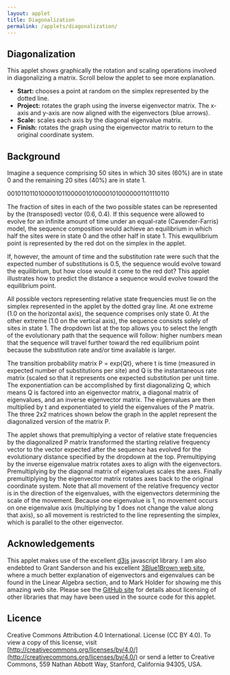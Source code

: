 ```yaml
---
layout: applet
title: Diagonalization
permalink: /applets/diagonalization/
---
```


## Diagonalization

This applet shows graphically the rotation and scaling operations involved in diagonalizing a matrix. Scroll below the applet to see more explanation.

* **Start:** chooses a point at random on the simplex represented by the dotted line. 
* **Project:** rotates the graph using the inverse eigenvector matrix. The x-axis and y-axis are now aligned with the eigenvectors (blue arrows).
* **Scale:** scales each axis by the diagonal eigenvalue matrix.
* **Finish:** rotates the graph using the eigenvector matrix to return to the original coordinate system.

<div class="details"></div>
<div class="container"></div>
<script type="text/javascript">
    // written by Paul O. Lewis 26-Feb-2020

    // Create a pseudorandom number generator
    var lot = new Random(12345);

    // Variables related to animation
    var timedelay = 1000;
    var easing = d3.easeLinear;
    // var trans = d3.transition()
    //     .duration(3000)
    //     .ease(d3.easeLinear);

    // Eigenvectors and eigenvalues
    var betat = 0.5;
    var lambda1 = Math.exp(0);
    var lambda2 = Math.exp(-2.0*betat);

    // Dimensions of svg graphic
    var w  = 500; // svg width
    var h  = 500; // svg height
    var lm = 35; // left margin
    var rm = 35; // right margin
    var tm = 35; // top margin
    var bm = 35; // bottom margin
    
    //var x = 1.0;
    //var y = 1.0 - x;

    var equation_width  = 500;
    var equation_height = 120;
    var equation_tm     =  20;

    // Latch onto container div already created above
    var container_div = d3.select("div.container").attr("height", h+20);
    var details_div = d3.select("div.details").attr("class", "detailsbox");

    // Create two divs inside container: one for the plot and the other for user feedback
    var graphics_div = container_div.append("div").attr("class", "graphicsbox");
    //var details_div = container_div.append("div").attr("class", "detailsbox");
    var equation_div = container_div.append("div").attr("class", "equationbox");

function POLMatrix(mysvg) {
    this.font_size = 16;
    this.millisecs = 1000;
    this.easing    = d3.easeLinear;

    // Create text element to display top left element
    this.x11 = mysvg.append("text")
        .attr("x", 100)
        .attr("y", 100)
        .attr("font-family", "Arial")
        .attr("font-size", this.font_size)
        .attr("stroke", "black")
        .text("1.00")
        .style("visibility", "hidden");

    // Create text element to display bottom left element
    this.x21 = mysvg.append("text")
        .attr("x", 100)
        .attr("y", 100)
        .attr("font-family", "Arial")
        .attr("font-size", this.font_size)
        .attr("stroke", "black")
        .text("0.00")
        .style("visibility", "hidden");

    // Create text element to display top right element
    this.x12 = mysvg.append("text")
        .attr("x", 100)
        .attr("y", 100)
        .attr("font-family", "Arial")
        .attr("font-size", this.font_size)
        .attr("stroke", "black")
        .text("0.00")
        .style("visibility", "hidden");

    // Create text element to display bottom right element
    this.x22 = mysvg.append("text")
        .attr("x", 100)
        .attr("y", 100)
        .attr("font-family", "Arial")
        .attr("font-size", this.font_size)
        .attr("stroke", "black")
        .text("1.00")
        .style("visibility", "hidden");

    // Create left middle vertical line
    this.lm = mysvg.append("path")
        .attr("stroke-width", 3)
        .attr("stroke", "black")
        .style("visibility", "hidden");

    // Create right middle vertical line
    this.rm = mysvg.append("path")
        .attr("stroke-width", 3)
        .attr("stroke", "black")
        .style("visibility", "hidden");

    // this.dot1 = mysvg.append("circle")
    //     .attr("r", 3)
    //     .style("visibility", "hidden")
    //     .style("fill", "red");
    //
    // this.dot2 = mysvg.append("circle")
    //     .attr("r", 3)
    //     .style("visibility", "hidden")
    //     .style("fill", "orange");
    //
    // this.dot3 = mysvg.append("circle")
    //     .attr("r", 3)
    //     .style("visibility", "hidden")
    //     .style("fill", "green");
    //
    // this.dot4 = mysvg.append("circle")
    //     .attr("r", 3)
    //     .style("visibility", "hidden")
    //     .style("fill", "blue");
    //
    // this.dot5 = mysvg.append("circle")
    //     .attr("r", 3)
    //     .style("visibility", "hidden")
    //     .style("fill", "cyan");
    //
    // this.dot6 = mysvg.append("circle")
    //     .attr("r", 3)
    //     .style("visibility", "hidden")
    //     .style("fill", "magenta");
    //
    // this.dot7 = mysvg.append("circle")
    //     .attr("r", 3)
    //     .style("visibility", "hidden")
    //     .style("fill", "black");
    //
    // this.dot8 = mysvg.append("circle")
    //     .attr("r", 3)
    //     .style("visibility", "hidden")
    //     .style("fill", "brown");

    }

POLMatrix.prototype.showAt = function(top, left, precision, display, fadein, fadeout, x11, x21, x12, x22) {
    var total_width = 0.0;

    // We use the same object for both vectors (1 column) and matrices (2 columns)
    // Figure out which one we are dealing with.
    var ncol = 2;
    var vector = false;
    if (x12 == null) {
        ncol = 1;
        vector = true;
        }

    var stroke_color = "rgba(0, 0, 0, 0)";
    var fill_color = "rgba(0, 0, 0, 0)";
    var visibility = "visible";
    if (display == "gray") {
        stroke_color = "lightgray";
        fill_color = "lightgray";
        //visibility = "visible";
        }
    else if (display == "black") {
        stroke_color = "black";
        fill_color = "black";
        //visibility = "visible";
        }
    else if (display == "hidden") {
        stroke_color = "rgba(0, 0, 0, 0)";
        fill_color = "rgba(0, 0, 0, 0)";
        //visibility = "hidden";
        }
    else {
        console.log("Error: unknown display option (" + display + ") supplied to POLMatrix.prototype.showAt");
        }

    // Determine how much space is needed for displaying values
    this.x11.attr("y", 0).text(x11.toFixed(precision));
    this.x21.attr("y", 0).text(x21.toFixed(precision));

    var bb = this.x11.node().getBBox();
    var text_width = bb.width;
    var text_height = bb.height;
    var descent = bb.height + bb.y; // this works because we set y=0 before calculating bbox

    bb = this.x21.node().getBBox();
    if (bb.width > text_width)
        text_width = bb.width;
    if (bb.height > text_height)
        text_height = bb.height;

    if (!vector) {
        this.x12.attr("y", 0).text(x12.toFixed(precision));
        this.x22.attr("y", 0).text(x22.toFixed(precision));

        bb = this.x12.node().getBBox();
        if (bb.width > text_width)
            text_width = bb.width;
        if (bb.height > text_height)
            text_height = bb.height;

        bb = this.x22.node().getBBox();
        if (bb.width > text_width)
            text_width = bb.width;
        if (bb.height > text_height)
            text_height = bb.height;
        }

    // vspacer is vertical space at top and bottom (2*vspacer between numbers)
    // hspacer is horizontal space on left and right (2*hspacer between numbers)
    var vspacer = 0.3*text_height;
    var hspacer = 0.2*text_width;

    total_width += text_width*ncol + 2.0*ncol*hspacer;

    // Offsets for bezier curves representing brackets
    var dx = 10;
    var dy = 10;

    // draw left bracket such that (left, top) is top endpoint of left bracket
    // (but note that bracket will bow out to the left of this point)
    var x1  = left;
    var y1  = top;
    var x2  = left;
    var y2  = top + 4*vspacer + 2*text_height;
    var cx1 = x1 - dx;
    var cy1 = y1 - dy;
    var cx2 = x2 - dx;
    var cy2 = y2 + dy;
    //this.dot1.attr("cx", x1).attr("cy", y1).style("visibility", "visible");     // red dot
    //this.dot2.attr("cx", cx1).attr("cy", cy1).style("visibility", "visible");   // orange dot
    //this.dot3.attr("cx", cx2).attr("cy", cy2).style("visibility", "visible");   // green dot
    //this.dot4.attr("cx", x2).attr("cy", y2).style("visibility", "visible");     // blue dot
    this.lm
        .attr("d", "M" + x1 + " " + y1 + " C " + cx1 + " " + cy1 + ", " + cx2 + " " + cy2 + ", " + x2 + " " + y2 + "")
        .style("stroke", stroke_color)
        .style("fill", "transparent")
        .style("visibility", visibility);
    if (fadein) {
        this.lm
            .transition()
            .delay(this.millisecs/2)
            .duration(this.millisecs)
            .ease(this.easing)
            .style("stroke", "black")
            .style("visibility", "visible");
        }
    if (fadeout) {
        this.lm
            .transition()
            .duration(this.millisecs)
            .ease(this.easing)
            // .on("end", function() {
            //     this.lm.style("visibility", "hidden");
            //     })
            .style("stroke", "rgba(0, 0, 0, 0)");
            //.style("visibility", "hidden");
        }

    bb = this.lm.node().getBBox();
    total_width += bb.width;

    this.x11
        .attr("x", left + hspacer + text_width)
        .attr("y", top  + vspacer + text_height - descent)
        .attr("text-anchor", "end")
        .attr("stroke", stroke_color)
        .style("fill", fill_color)
        .style("visibility", visibility);
    if (fadein) {
        this.x11
            .transition()
            .delay(this.millisecs/2)
            .duration(this.millisecs)
            .ease(this.easing)
            .style("stroke", "black")
            .style("fill", "black")
            .style("visibility", "visible");
        }
    if (fadeout) {
        this.x11
            .transition()
            .duration(this.millisecs)
            .ease(this.easing)
            // .on("end", function() {
            //     this.x11.style("visibility", "hidden");
            //     })
            .style("stroke", "rgba(0, 0, 0, 0)")
            .style("fill", "rgba(0, 0, 0, 0)");
            //.style("visibility", "hidden");
        }

    this.x21
        .attr("x", left + hspacer + text_width)
        .attr("y", top  + 3*vspacer + 2*text_height - descent)
        .attr("text-anchor", "end")
        .attr("stroke", stroke_color)
        .style("fill", fill_color)
        .style("visibility", visibility);
    if (fadein) {
        this.x21
            .transition()
            .delay(this.millisecs/2)
            .duration(this.millisecs)
            .ease(this.easing)
            .style("stroke", "black")
            .style("fill", "black")
            .style("visibility", "visible");
        }
    if (fadeout) {
        this.x21
            .transition()
            .duration(this.millisecs)
            .ease(this.easing)
            // .on("end", function() {
            //     this.x21.style("visibility", "hidden");
            //     })
            .style("stroke", "rgba(0, 0, 0, 0)")
            .style("fill", "rgba(0, 0, 0, 0)");
            //.style("visibility", "hidden");
        }

    if (!vector) {
        this.x12
            .attr("x", left + 3*hspacer + 2*text_width)
            .attr("y", top  + vspacer + text_height - descent)
            .attr("text-anchor", "end")
            .style("fill", fill_color)
            .attr("stroke", stroke_color)
            .style("visibility", visibility);
        if (fadein) {
            this.x12
                .transition()
                .delay(this.millisecs/2)
                .duration(this.millisecs)
                .ease(this.easing)
                .style("stroke", "black")
                .style("fill", "black")
                .style("visibility", "visible");
            }
        if (fadeout) {
            this.x12
                .transition()
                .duration(this.millisecs)
                .ease(this.easing)
                // .on("end", function() {
                //     this.x12.style("visibility", "hidden");
                //     })
                .style("stroke", "rgba(0, 0, 0, 0)")
                .style("fill", "rgba(0, 0, 0, 0)");
                //.style("visibility", "hidden");
            }

        this.x22
            .attr("x", left + 3*hspacer + 2*text_width)
            .attr("y", top  + 3*vspacer + 2*text_height - descent)
            .attr("text-anchor", "end")
            .style("fill", fill_color)
            .attr("stroke", stroke_color)
            .style("visibility", visibility);
        if (fadein) {
            this.x22
                .transition()
                .delay(this.millisecs/2)
                .duration(this.millisecs)
                .ease(this.easing)
                .style("stroke", "black")
                .style("fill", "black")
                .style("visibility", "visible");
            }
        if (fadeout) {
            this.x22
                .transition()
                .duration(this.millisecs)
                .ease(this.easing)
                // .on("end", function() {
                //     this.x22.style("visibility", "hidden");
                //     })
                .style("stroke", "rgba(0, 0, 0, 0)")
                .style("fill", "rgba(0, 0, 0, 0)");
                //.style("visibility", "hidden");
            }
        }

    x1  = left + 2*ncol*hspacer + ncol*text_width;
    y1  = top;
    x2  = left + 2*ncol*hspacer + ncol*text_width;
    y2  = top  + 4*vspacer + 2*text_height;
    cx1 = x1 + dx;
    cy1 = y1 - dy;
    cx2 = x2 + dx;
    cy2 = y2 + dy;
    //this.dot5.attr("cx", x1).attr("cy", y1).style("visibility", "visible");     // cyan dot
    //this.dot6.attr("cx", cx1).attr("cy", cy1).style("visibility", "visible");   // magenta dot
    //this.dot7.attr("cx", cx2).attr("cy", cy2).style("visibility", "visible");   // black dot
    //this.dot8.attr("cx", x2).attr("cy", y2).style("visibility", "visible");     // brown dot
    this.rm
        .attr("d", "M" + x1 + " " + y1 + " C " + cx1 + " " + cy1 + ", " + cx2 + " " + cy2 + ", " + x2 + " " + y2 + "")
        .style("stroke", stroke_color)
        .style("fill", "transparent")
        .style("visibility", visibility);
    if (fadein) {
        this.rm
            .transition()
            .delay(this.millisecs/2)
            .duration(this.millisecs)
            .ease(this.easing)
            .style("stroke", "black")
            .style("visibility", "visible");
        }
    if (fadeout) {
        this.rm
            .transition()
            .duration(this.millisecs)
            .ease(this.easing)
            // .on("end", function() {
            //     this.rm.style("visibility", "hidden");
            //     })
            .style("stroke", "rgba(0, 0, 0, 0)");
            //.style("visibility", "hidden");
        }

    bb = this.lm.node().getBBox();
    total_width += bb.width;

    return total_width;
    }

    // Create scale for X axis
    var xScale = d3.scaleLinear()
        .domain([-1, 1])
        //.range([lm, w - rm]);
        .range([-w/2+lm,w/2-rm]);

    // Create scale for Y axis
    var yScale = d3.scaleLinear()
         .domain([-1, 1])
         //.range([h - bm, tm]);
        .range([h/2-bm,-h/2+tm]);

    // Define function to draw a vector (with an optional label shown at its end point)
    var labelVector = function(vector_line, vector_label, x, y, t, endfunc, debug) {
        // Position the end of the vector
        /*if (!t) {
            vector_line
                .attr("x2", xScale(x))
                .attr("y2", xScale(-y));
            }
        else {
            if (endfunc == null) {
                vector_line
                    .transition()
                    .duration(timedelay)
                    .ease(easing)
                    .attr("x2", xScale(x))
                    .attr("y2", xScale(-y));
                }
            else {
                vector_line
                    .transition()
                    .duration(timedelay)
                    .ease(easing)
                    .on("end", endfunc)
                    .attr("x2", xScale(x))
                    .attr("y2", xScale(-y));
                }
            }*/

        // Create the label for the vector
        vector_label
            .text("(" + x.toFixed(2) + " " + y.toFixed(2) + ")");

        // Now that the label exists, we can calculate its bounding box, which tells us
        // how tall and how wide the text label is
        var bb = vector_label.node().getBBox();

        // Place label some distance off the end of the vector
        var theta = Math.atan(y/x) + (x < 0 ? Math.PI : 0);
        var labelx = x + .1*Math.cos(theta);
        var labely = y + .1*Math.sin(theta);
        var scaled_x = xScale(x);
        var scaled_y = yScale(y);
        var scaled_labelx = xScale(labelx);
        var scaled_labely = yScale(labely);

        var rightwedge  = false;
        var topwedge    = false;
        var leftwedge   = false;
        var bottomwedge = false;
        if (theta > 7.*Math.PI/4 || theta < 1.*Math.PI/4) {
            rightwedge = true;
            }
        else if (theta > 1.*Math.PI/4 && theta < 3.*Math.PI/4) {
            topwedge = true;
            }
        else if (theta > 3.*Math.PI/4 && theta < 5.*Math.PI/4) {
            leftwedge = true;
            }
        else if (theta > 5.*Math.PI/4 && theta < 7.*Math.PI/4) {
            bottomwedge = true;
            }

        if (debug) {
            console.log("theta = " + (theta/Math.PI) + "*PI");
            if (rightwedge) {
                console.log("rightwedge");
                }
            else if (topwedge) {
                console.log("topwedge");
                }
            else if (leftwedge) {
                console.log("leftwedge");
                }
            else if (bottomwedge) {
                console.log("bottomwedge");
                }
            else {
                console.log("no wedge");
                }
            }

        // Adjust label position if text will overlap the end of the vector
        var s = 10; // spacer
        if (rightwedge && scaled_labelx - bb.width/2 < scaled_x + s)
            scaled_labelx += (scaled_x + s) - (scaled_labelx - bb.width/2);
        if (leftwedge && scaled_labelx + bb.width/2 > scaled_x - s)
            scaled_labelx -= (scaled_labelx + bb.width/2) - (scaled_x - s);
        if (topwedge && scaled_labely + bb.height/2 > scaled_y - s)
            scaled_labely -=  (scaled_labely + bb.height/2) - (scaled_y - s);
        if (bottomwedge && scaled_labely - bb.height/2 < scaled_y + s)
            scaled_labely += (scaled_y + s) - (scaled_labely - bb.height/2);

        // Position the label
        if (!t) {
            vector_label
                .attr("x", scaled_labelx)
                .attr("y", scaled_labely);
            }
        else {
            if (endfunc == null) {
                vector_label
                    .transition()
                    .duration(timedelay)
                    .ease(easing)
                    .attr("x", scaled_labelx)
                    .attr("y", scaled_labely);
                }
            else {
                vector_label
                    .transition()
                    .duration(timedelay)
                    .ease(easing)
                    .on("end", endfunc)
                    .attr("x", scaled_labelx)
                    .attr("y", scaled_labely);
                }
            }

        if (debug) {
            debug_box
                .attr("x", scaled_labelx - bb.width/2)
                .attr("y", scaled_labely - bb.height/2)
                .attr("width", bb.width)
                .attr("height", bb.height);
            debug_point
                .attr("cx", scaled_labelx)
                .attr("cy", scaled_labely);
            }
        }

    // Create SVG element for plot
    var svg = graphics_div.append("svg")
        .attr("width", w)
        .attr("height", h);

    // Create SVG element for equation
    var eqsvg = equation_div.append("svg")
        .attr("width", equation_width)
        .attr("height", equation_height);
    var pol_uinvfreq = new POLMatrix(eqsvg);
    var pol_diaguinvfreq = new POLMatrix(eqsvg);
    var pol_umatdiaguinvfreq = new POLMatrix(eqsvg);
    var pol_umat = new POLMatrix(eqsvg);
    var pol_diag = new POLMatrix(eqsvg);
    var pol_uinv = new POLMatrix(eqsvg);
    var pol_freq = new POLMatrix(eqsvg);

    var rotated_group = svg.append("g")
        .attr("id", "axes")
        .attr("transform", "translate(" + (w/2) + " , " + (h/2) + ")");

    // var boundingbox = svg.append("rect")
    //     .attr("x", 0)
    //     .attr("y", 0)
    //     .attr("width", w)
    //     .attr("height", h)
    //     .attr("fill", "none")
    //     .style("visibility", "hidden");
    // var plotbox = svg.append("rect")
    //     .attr("x", lm)
    //     .attr("y", tm)
    //     .attr("width", w - lm - rm) //
    //     .attr("height", h - bm - tm)
    //     .attr("fill", "lavender")
    //     .style("visibility", "hidden");

    // Add definition of arrowhead (http://logogin.blogspot.com/2013/02/d3js-arrowhead-markers.html)
    svg.append("defs").append("marker")
        .attr("id", "bluearrowhead")
        .attr("refX", 5) /*must be smarter way to calculate shift*/
        .attr("refY", 2)
        .attr("markerWidth", 6)
        .attr("markerHeight", 4)
        .attr("orient", "auto")
        .attr("fill", "blue")
        .append("path")
        .attr("d", "M 0,0 V 4 L6,2 Z"); //this is actual shape for arrowhead

    svg.append("defs").append("marker")
        .attr("id", "blackarrowhead")
        .attr("refX", 5) /*must be smarter way to calculate shift*/
        .attr("refY", 2)
        .attr("markerWidth", 6)
        .attr("markerHeight", 4)
        .attr("orient", "auto")
        .attr("fill", "black")
        .append("path")
        .attr("d", "M 0,0 V 4 L6,2 Z"); //this is actual shape for arrowhead

    // Create x and y axes (not using d3.axisBottom and d3.axisLeft due to strange behavior during rotation)
    var xaxis = rotated_group.append("g")
        .attr("id", "xaxis");

    xaxis.append("line")
        .attr("x1", -w/2 + lm)
        .attr("y1", 0)
        .attr("x2", w/2 - rm)
        .attr("y2", 0)
        .attr("stroke-width", 1)
        .attr("stroke", "black");

    xaxis.append("text")
        .attr("x", -(w-lm-rm)/2)
        .attr("y", 20)
        .attr("text-anchor", "middle")
        .style("font-family", "Verdana")
        .style("font-size", "10px")
        .text("-1.0");

    xaxis.append("text")
        .attr("x", -(w-lm-rm)/4)
        .attr("y", 20)
        .attr("text-anchor", "middle")
        .style("font-family", "Verdana")
        .style("font-size", "10px")
        .text("-0.5");

    xaxis.append("text")
        .attr("x", 0)
        .attr("y", 20)
        .attr("text-anchor", "middle")
        .style("font-family", "Verdana")
        .style("font-size", "10px")
        .text("0.0");

    xaxis.append("text")
        .attr("x", (w-lm-rm)/4)
        .attr("y", 20)
        .attr("text-anchor", "middle")
        .style("font-family", "Verdana")
        .style("font-size", "10px")
        .text("0.5");

    xaxis.append("text")
        .attr("x", (w-lm-rm)/2)
        .attr("y", 20)
        .attr("text-anchor", "middle")
        .style("font-family", "Verdana")
        .style("font-size", "10px")
        .text("1.0");

    var yaxis = rotated_group.append("g")
        .attr("id", "yaxis");

    yaxis.append("line")
        .attr("x1", 0)
        .attr("y1", -h/2 + tm)
        .attr("x2", 0)
        .attr("y2", h/2 - bm)
        .attr("stroke-width", 1)
        .attr("stroke", "black");

    yaxis.append("text")
        .attr("x", -20)
        .attr("y",  (h-tm-bm)/2)
        .attr("text-anchor", "middle")
        .style("font-family", "Verdana")
        .style("font-size", "10px")
        .text("-1.0");

    yaxis.append("text")
        .attr("x", -20)
        .attr("y", (h-tm-bm)/4)
        .attr("text-anchor", "middle")
        .style("font-family", "Verdana")
        .style("font-size", "10px")
        .text("-0.5");

    yaxis.append("text")
        .attr("x", -20)
        .attr("y", 0)
        .attr("text-anchor", "middle")
        .style("font-family", "Verdana")
        .style("font-size", "10px")
        .text("0.0");

    yaxis.append("text")
        .attr("x", -20)
        .attr("y", -(h-tm-bm)/4)
        .attr("text-anchor", "middle")
        .style("font-family", "Verdana")
        .style("font-size", "10px")
        .text("0.5");

    yaxis.append("text")
        .attr("x", -20)
        .attr("y", -(h-tm-bm)/2)
        .attr("text-anchor", "middle")
        .style("font-family", "Verdana")
        .style("font-size", "10px")
        .text("1.0");

    // Define X axis
    // var xAxis = d3.axisBottom()
    //     .scale(xScale)
    //     .ticks(5);

    // Create X axis
    // var xaxis = rotated_group.append("g")
    //     .attr("class", "axis")
    //     //.attr("transform", "translate(0 " + ((h+tm-bm)/2) + ")")
    //     .attr("transform", "translate(0 " + (h/2) + ")")
    //     .call(xAxis);

    // Define Y axis
    // var yAxis = d3.axisLeft()
    //     .scale(yScale)
    //     .ticks(5);

    // Create Y axis
    // var yaxis = rotated_group.append("g")
    //     .attr("class", "axis")
    //     //.attr("transform", "translate(" + (lm + (w-lm-rm)/2) + " 0)")
    //     .attr("transform", "translate(" + (w/2) + " 0)")
    //     .call(yAxis);

    // Create dot at origin for reference while debugging
    // svg.append("circle")
    //     .attr("cx", xScale(0))
    //     .attr("cy", yScale(0))
    //     .attr("r", 5)
    //     .style("fill", "black");
    var equilibrium = rotated_group.append("circle")
        .attr("cx", xScale(0.5))
        .attr("cy", yScale(0.5))
        .attr("r", 4)
        .style("fill", "red");

    // Create dotted diagonal
    // var dotteddiagonal = svg.append("line")
    //     .attr("x1", xScale(0))
    //     .attr("y1", yScale(1))
    //     .attr("x2", xScale(1))
    //     .attr("y2", yScale(0))
    //     .style("stroke-width", 1)
    //     .style("stroke-dasharray", "2,2,2")
    //     .style("stroke", "rgb(220,220,220)")
    var dotteddiagonal = rotated_group.append("line")
        .attr("x1", 0)
        .attr("y1", -h/2+tm)
        .attr("x2", w/2-rm)
        .attr("y2", 0)
        .style("stroke-width", 1)
        .style("stroke-dasharray", "2,2,2")
        .style("stroke", "rgb(220,220,220)")

    var debug_box = rotated_group.append("rect")
        .attr("x", 0)
        .attr("y", 0)
        .attr("width", 10)
        .attr("height", 10)
        .style("stroke", "black")
        .style("fill", "gray")
        .style("visibility", "hidden");

    var debug_point = rotated_group.append("circle")
        .attr("cx", 0)
        .attr("cy", 0)
        .attr("r", 2)
        .style("stroke", "black")
        .style("fill", "gray")
        .style("visibility", "hidden");

    // Create global variables
    var x  =  0.5;
    var y  =  0.5;
    var xstar  =  0.5;
    var ystar  =  0.5;
    var u  =  0.0;
    var v  =  0.0;
    var ustar  =  0.0;
    var vstar  =  0.0;

    // Create starting vector
    var startingvector = rotated_group.append("line")
        .attr("id", "startingvector")
        .attr("x1", xScale(0))
        .attr("y1", yScale(0))
        .attr("x2", xScale(0))
        .attr("y2", yScale(0))
        .attr("stroke-width", 2)
        .attr("marker-end", "url(#blackarrowhead)")
        .attr("stroke", "black")
        .style("visibility", "hidden");

    // Create label showing coordinates of starting vector
    var startingvectorlabel = rotated_group.append("text")
        .attr("id", "startingvectorlabel")
        .attr("x", xScale(0.5))
        .attr("y", yScale(0.5))
        .attr("dx", 0)
        .attr("dy", 4)
        .text("(0.5 0.5)")
        .attr("text-anchor", "middle")
        .style("visibility", "hidden");

    var x1 =  1./Math.sqrt(2);
    var y1 =  1./Math.sqrt(2);

    // Create eigenvector 1
    var eigenvector1 = rotated_group.append("line")
        .attr("id", "eigenvector1")
        .attr("x1", xScale(0))
        .attr("y1", yScale(0))
        .attr("x2", xScale(x1))
        .attr("y2", yScale(y1))
        .attr("stroke-width", 2)
        .attr("marker-end", "url(#bluearrowhead)")
        .attr("stroke", "blue")
        .style("visibility", "visible");

    // Create text element showing value of eigenvalue 1
    var eigenvalue1 = rotated_group.append("text")
        .attr("id", "eigenvalue1")
        .attr("x", xScale(x1))
        .attr("y", yScale(y1))
        .attr("dx", 0)
        .attr("dy", 4)
        .text(" ")
        .attr("text-anchor", "middle")
        .style("visibility", "hidden");

    labelVector(eigenvector1, eigenvalue1, x1, y1, null, null, false);
    eigenvalue1.style("visibility", "visible");

    // Create connector 1 (dotted line from startingvector to eigenvector 1)
    var connector1 = rotated_group.append("line")
        .attr("id", "connector1")
        .attr("x1", xScale(0))
        .attr("y1", yScale(0))
        .attr("x2", xScale(x1))
        .attr("y2", yScale(y1))
        .attr("stroke-width", 2)
        .attr("stroke", "blue")
        .attr("stroke-dasharray", "2,2,2")
        .style("visibility", "hidden");

    // Create projection 1 (projection of startingvector on eigenvector 1)
    var projection1 = rotated_group.append("line")
        .attr("id", "projection1")
        .attr("x1", xScale(0))
        .attr("y1", yScale(0))
        .attr("x2", xScale(x1))
        .attr("y2", yScale(y1))
        .attr("stroke-width", 5)
        .attr("stroke", "blue")
        .style("visibility", "hidden");

    var x2 = -1./Math.sqrt(2);
    var y2 =  1./Math.sqrt(2);

    // Create eigenvector 2
    var eigenvector2 = rotated_group.append("line")
        .attr("id", "eigenvector2")
        .attr("x1", xScale(0))
        .attr("y1", yScale(0))
        .attr("x2", xScale(x2))
        .attr("y2", yScale(y2))
        .attr("stroke-width", 2)
        .attr("marker-end", "url(#bluearrowhead)")
        .attr("stroke", "blue")
        .style("visibility", "visible");

    // Create text element showing value of eigenvalue 2
    var eigenvalue2 = rotated_group.append("text")
        .attr("id", "eigenvalue2")
        .attr("x", xScale(x2))
        .attr("y", yScale(y2))
        .attr("dx", 0)
        .attr("dy", 4)
        .text(" ")
        .attr("text-anchor", "middle")
        .style("visibility", "visible");

    labelVector(eigenvector2, eigenvalue2, x2, y2, null, null, false);
    eigenvalue2.style("visibility", "visible");

    // Create connector 2 (dotted line from startingvector to eigenvector 2)
    var connector2 = rotated_group.append("line")
        .attr("id", "connector2")
        .attr("x1", xScale(0))
        .attr("y1", yScale(0))
        .attr("x2", xScale(x2))
        .attr("y2", yScale(y2))
        .attr("stroke-width", 2)
        .attr("stroke", "blue")
        .attr("stroke-dasharray", "2,2,2")
        .style("visibility", "hidden");

    // Create projection 2 (projection of startingvector on eigenvector 2)
    var projection2 = rotated_group.append("line")
        .attr("id", "projection2")
        .attr("x1", xScale(0))
        .attr("y1", yScale(0))
        .attr("x2", xScale(x2))
        .attr("y2", yScale(y2))
        .attr("stroke-width", 5)
        .attr("stroke", "blue")
        .style("visibility", "hidden");

    var wumat = pol_umat.showAt(equation_tm, 100, 2, "hidden", false, false, 1/Math.sqrt(2), 1/Math.sqrt(2), -1/Math.sqrt(2), 1/Math.sqrt(2));
    var wdiag = pol_diag.showAt(equation_tm, 100, 2, "hidden", false, false, lambda1, 0.0, 0.0, lambda2);
    var wuinv = pol_uinv.showAt(equation_tm, 100, 2, "hidden", false, false, 1/Math.sqrt(2), -1/Math.sqrt(2), 1/Math.sqrt(2), 1/Math.sqrt(2));
    var wfreq = pol_freq.showAt(equation_tm, 100, 2, "hidden", false, false, 0.42, 0.58);
    var equation_spacer = 20;
    var wall = wumat + equation_spacer + wdiag + equation_spacer + wuinv + equation_spacer + wfreq;
    var equation_lm = (equation_width - wall)/2;

    // Show U, D, and Uinv in gray initially
    pol_umat.showAt(equation_tm, equation_lm,                                             2, "gray",  false, false, 1/Math.sqrt(2), 1/Math.sqrt(2), -1/Math.sqrt(2), 1/Math.sqrt(2));
    pol_diag.showAt(equation_tm, equation_lm + wumat + equation_spacer,                   2, "gray",  false, false, lambda1, 0.0, 0.0, lambda2);
    pol_uinv.showAt(equation_tm, equation_lm + wumat + wdiag + 2*equation_spacer,         2, "gray",  false, false, 1/Math.sqrt(2), -1/Math.sqrt(2), 1/Math.sqrt(2), 1/Math.sqrt(2));

    // Transition probability matrix P times current point q:
    //
    //       /                                                     \ /   \
    //       | 0.5 + 0.5 exp(-2 betat)     0.5 - 0.5 exp(-2 betat) | | x |
    // P q = |                                                     | |   |
    //       | 0.5 - 0.5 exp(-2 betat)     0.5 + 0.5 exp(-2 betat) | | y |
    //       \                                                     / \   /
    //
    //       /       \
    //       | nextX |
    //     = |       |
    //       | nextY |
    //       \       /
    //
    var nextX = function(x) {
        return 0.5 + (x - 0.5)*Math.exp(-2*betat);
    }

    var nextY = function(y) {
        return 0.5 + (y - 0.5)*Math.exp(-2*betat);
    }

    var processButtonClick = function() {
        var btn = d3.select("#analysis-button");
        var type = btn.text(); //btn.attr("value");

        if (type == "Start") {
            // change Start button to Project button
            d3.select("#analysis-button")
                .text("Project");
                //.attr("value", "Project");
                //.style("visibility", "hidden");
                //.property("disabled", true);

            // Disable the beta*t dropdown list until we are done with this series
            d3.select("select#betat-dropdown").property("disabled", true);

            // Choose random starting frequency
            x = lot.random();
            y = 1.0 - x;
            
            // 20% of the time set starting frequency to 1 or 0
            // if (lot.random() < .2) {
            //     console.log("inside the 20 percent");
            //     if (lot.random() < .5) {
            //         x = 1.0;
            //         y = 0.0;
            //     }
            //     else {
            //         x = 0.0;
            //         y = 1.0;
            //     }
            // }
            console.log("starting frequency = " + x);

            // fade in freq vector, fade out final result from last round
            pol_umat.showAt(equation_tm, equation_lm,                                             2, "gray",  false, false, 1/Math.sqrt(2), 1/Math.sqrt(2), -1/Math.sqrt(2), 1/Math.sqrt(2));
            pol_diag.showAt(equation_tm, equation_lm + wumat + equation_spacer,                   2, "gray",  false, false, lambda1, 0.0, 0.0, lambda2);
            pol_uinv.showAt(equation_tm, equation_lm + wumat + wdiag + 2*equation_spacer,         2, "gray",  false, false, 1/Math.sqrt(2), -1/Math.sqrt(2), 1/Math.sqrt(2), 1/Math.sqrt(2));
            pol_freq.showAt(equation_tm, equation_lm + wumat + wdiag + wuinv + 3*equation_spacer, 2, "hidden", true,  false, x, y);
            //pol_uinvfreq.showAt(equation_tm, equation_lm + wumat + wdiag + 2*equation_spacer,   2, "gray",  false, false, 1/Math.sqrt(2), -1/Math.sqrt(2), 1/Math.sqrt(2), 1/Math.sqrt(2));
            //pol_diaguinvfreq.showAt(equation_tm, equation_lm + wumat + equation_spacer,         2, "gray",  false, false, lambda1, 0.0, 0.0, lambda2);
            pol_umatdiaguinvfreq.showAt(equation_tm, equation_lm,                                 2, "black", false, true,  1/Math.sqrt(2), 1/Math.sqrt(2), -1/Math.sqrt(2), 1/Math.sqrt(2));

            // Describe what is happening in this step
            var xpct = 100.*x;
            var ypct = 100.*y;
            //d3.select("#status-text")
            //    .text("The starting vector is (" + x.toFixed(2) + " " + y.toFixed(2) + "). ");

            startingvector
                .attr("x2", xScale(0.1))
                .attr("y2", xScale(-0.1));
            labelVector(startingvector, startingvectorlabel, 0.1, 0.1, null, null, false);
            startingvector.style("visibility", "visible");
            startingvector
                .transition()
                .duration(timedelay)
                .ease(easing)
                .attr("x2", xScale(x))
                .attr("y2", xScale(-y));
            labelVector(startingvector, startingvectorlabel, x, y, true, function() {
                startingvectorlabel.style("visibility", "visible");
                }, false);
            //debug_box0.style("visibility", "visible");
            //debug_point0.style("visibility", "visible");

            labelVector(eigenvector1, eigenvalue1, x1, y1, null, null, false);
            eigenvector1.style("visibility", "visible");
            eigenvalue1.style("visibility", "visible");
            //debug_box1.style("visibility", "visible");
            //debug_point1.style("visibility", "visible");

            labelVector(eigenvector2, eigenvalue2, x2, y2, null, null, false);
            eigenvector2.style("visibility", "visible");
            eigenvalue2.style("visibility", "visible");
            //debug_box2.style("visibility", "visible");
            //debug_point2.style("visibility", "visible");
            }
        else if (type == "Project") {
            // change Project button to Scale button
            d3.select("#analysis-button")
                //.attr("value", "Scale");
                .text("Scale");

            // Project dot onto eigenvector
            //
            //                                  /         \
            //                                 |  x1   x2  |
            //  right eigenvector matrix = U = |           |
            //                                 |  y1   y2  |
            //                                  \         /
            //
            //                                  /                             \
            //                                 |      y2              -x2      |
            //                                 | -------------   ------------- |
            //                                 | x1 y2 - x2 y1   x1 y2 - x2 y1 |
            //         Inverse of U = U^{-1} = |                               |
            //                                 |     -y1               x1      |
            //                                 | -------------   ------------- |
            //                                 | x1 y2 - x2 y1   x1 y2 - x2 y1 |
            //                                  \                             /
            //
            //        / \      /                             \  / \      /              \
            //       |   |    |      y2              -x2      ||   |    |  x y2 - y x2   |
            //       | u |    | -------------   ------------- || x |    | -------------  |
            //       |   |    | x1 y2 - x2 y1   x1 y2 - x2 y1 ||   |    | x1 y2 - x2 y1  |
            //       |   |  = |                               ||   | =  |                |
            //       |   |    |     -y1               x1      ||   |    |  y x1 - x y1   |
            //       | v |    | -------------   ------------- || y |    | -------------  |
            //       |   |    | x1 y2 - x2 y1   x1 y2 - x2 y1 ||   |    | x1 y2 - x2 y1  |
            //        \ /      \                             /  \ /      \              /
            //
            u = (x*y2 - y*x2)/(x1*y2 - x2*y1);
            v = (y*x1 - x*y1)/(x1*y2 - x2*y1);
            var cx = w/2;
            var cy = h/2;

            // fade in uinvfreq vector, fade out uinv and freq
            pol_umat.showAt(equation_tm, equation_lm,                                             2, "gray",   false, false, 1/Math.sqrt(2), 1/Math.sqrt(2), -1/Math.sqrt(2), 1/Math.sqrt(2));
            pol_diag.showAt(equation_tm, equation_lm + wumat + equation_spacer,                   2, "gray",   false, false, lambda1, 0.0, 0.0, lambda2);
            pol_uinv.showAt(equation_tm, equation_lm + wumat + wdiag + 2*equation_spacer,         2, "black",  false, true,  1/Math.sqrt(2), -1/Math.sqrt(2), 1/Math.sqrt(2), 1/Math.sqrt(2));
            pol_freq.showAt(equation_tm, equation_lm + wumat + wdiag + wuinv + 3*equation_spacer, 2, "black",  false, true,  x, y);
            pol_uinvfreq.showAt(equation_tm, equation_lm + wumat + wdiag + 2*equation_spacer,     2, "hidden",  true, false, u, v);
            //pol_diaguinvfreq.showAt(equation_tm, equation_lm + wumat + equation_spacer,         2, "gray",   false, false, lambda1, 0.0, 0.0, lambda2);
            //pol_umatdiaguinvfreq.showAt(equation_tm, equation_lm,                               2, "gray",   false, false, 1/Math.sqrt(2), 1/Math.sqrt(2), -1/Math.sqrt(2), 1/Math.sqrt(2));

            // Describe what is happening in this step
            // d3.select("#status-text")
            //     .text("Rotate to eigenvector basis by premultiplying by inverse eigenvector matrix.");

            xaxis
                .transition()
                .duration(timedelay)
                .ease(easing)
                .attr("transform", "rotate(45)");
            yaxis
                .transition()
                .duration(timedelay)
                .ease(easing)
                .attr("transform", "rotate(45)");
            // xaxis
            //     .transition()
            //     .duration(timedelay)
            //     .ease(easing)
            //     .attr("transform", rotate + " " + translatey);
            // yaxis
            //     .transition()
            //     .duration(timedelay)
            //     .ease(easing)
            //     .attr("transform", rotate + " " + translatex);
            dotteddiagonal
                .transition()
                .duration(timedelay)
                .ease(easing)
                .attr("transform", "rotate(45)");
            equilibrium
                .transition()
                .duration(timedelay)
                .ease(easing)
                .attr("transform", "rotate(45)");
                //.attr("cx", xScale(1./Math.sqrt(2)))
                //.attr("cy", yScale(0.0));

            startingvector
                .transition()
                .duration(timedelay)
                .ease(easing)
                .on("start", function() {
                    startingvectorlabel.style("visibility", "hidden");
                    })
                .on("end", function() {
                    startingvectorlabel.style("visibility", "visible");
                    //startingvector.attr("transform", "rotate(0)");
                    labelVector(startingvector, startingvectorlabel, u, v, false, null, false);
                    })
                .attr("transform", "rotate(45)");

            eigenvector1
                .transition()
                .duration(timedelay)
                .ease(easing)
                 .on("start", function() {
                     eigenvalue1.style("visibility", "hidden");
                     })
                .on("end", function() {
                    eigenvalue1.style("visibility", "visible");
                    //eigenvector1.attr("transform", "rotate(0)");
                    labelVector(eigenvector1, eigenvalue1, 1, 0, false, null, false);
                    })
                .attr("transform", "rotate(45)");

            eigenvalue1
                .transition()
                .duration(timedelay)
                .ease(easing)
                .on("end", function() {
                    eigenvalue1.attr("transform", "rotate(0)");
                    labelVector(eigenvector1, eigenvalue1, 1, 0, false, null, false);
                    })
                .attr("transform", "rotate(45)");

            eigenvector2
                .transition()
                .duration(timedelay)
                .ease(easing)
                .on("start", function() {
                    eigenvalue2.style("visibility", "hidden");
                    })
                .on("end", function() {
                    eigenvalue2.style("visibility", "visible");
                    //eigenvector2.attr("transform", "rotate(0)");
                    labelVector(eigenvector2, eigenvalue2, 0, 1, false, null, false);
                    connector1
                        .attr("x1", xScale(u))
                        .attr("y1", yScale(v))
                        .attr("x2", xScale(u))
                        .attr("y2", yScale(0))
                        .style("visibility", "visible");
                    projection1
                        .attr("x1", xScale(0))
                        .attr("y1", yScale(0))
                        .attr("x2", xScale(u))
                        .attr("y2", yScale(0))
                        .style("visibility", "visible");
                    connector2
                        .attr("x1", xScale(u))
                        .attr("y1", yScale(v))
                        .attr("x2", xScale(0))
                        .attr("y2", yScale(v))
                        .style("visibility", "visible");
                    projection2
                        .attr("x1", xScale(0))
                        .attr("y1", yScale(0))
                        .attr("x2", xScale(0))
                        .attr("y2", yScale(v))
                        .style("visibility", "visible");
                    })
                .attr("transform", "rotate(45)");

            }
        else if (type == "Scale") {
            // change Scale button to Finish button
            d3.select("#analysis-button")
                //.attr("value", "Finish");
                .text("Finish");

            ustar = u*lambda1;
            vstar = v*lambda2;

            // fade in diaguinvfreq vector, fade out diag and uinvfreq
            pol_umat.showAt(equation_tm, equation_lm,                                               2, "gray",   false, false, 1/Math.sqrt(2), 1/Math.sqrt(2), -1/Math.sqrt(2), 1/Math.sqrt(2));
            pol_diag.showAt(equation_tm, equation_lm + wumat + equation_spacer,                     2, "black",  false, true,  lambda1, 0.0, 0.0, lambda2);
            //pol_uinv.showAt(equation_tm, equation_lm + wumat + wdiag + 2*equation_spacer,         2, "black",  false, false, 1/Math.sqrt(2), -1/Math.sqrt(2), 1/Math.sqrt(2), 1/Math.sqrt(2));
            //pol_freq.showAt(equation_tm, equation_lm + wumat + wdiag + wuinv + 3*equation_spacer, 2, "black",  false, false, x, y);
            pol_uinvfreq.showAt(equation_tm, equation_lm + wumat + wdiag + 2*equation_spacer,       2, "black",  false, true,  u, v);
            pol_diaguinvfreq.showAt(equation_tm, equation_lm + wumat + equation_spacer,             2, "hidden", true,  false, ustar, vstar);
            //pol_umatdiaguinvfreq.showAt(equation_tm, equation_lm,                                 2, "gray",   false, false, 1/Math.sqrt(2), 1/Math.sqrt(2), -1/Math.sqrt(2), 1/Math.sqrt(2));

            // Describe what is happening in this step
            // d3.select("#status-text")
            //     .text("Scale each axis by premultiplying by diagonal matrix of eigenvalues.");

            connector1
                .transition()
                .duration(timedelay)
                .ease(easing)
                .attr("x1", xScale(ustar))
                .attr("y1", yScale(vstar))
                .attr("x2", xScale(ustar))
                .attr("y2", yScale(0));
            projection1
                .transition()
                .duration(timedelay)
                .ease(easing)
                .attr("x1", xScale(0))
                .attr("y1", yScale(0))
                .attr("x2", xScale(ustar))
                .attr("y2", yScale(0));
            connector2
                .transition()
                .duration(timedelay)
                .ease(easing)
                .attr("x1", xScale(ustar))
                .attr("y1", yScale(vstar))
                .attr("x2", xScale(0))
                .attr("y2", yScale(vstar));
            projection2
                .transition()
                .duration(timedelay)
                .ease(easing)
                .attr("x1", xScale(0))
                .attr("y1", yScale(0))
                .attr("x2", xScale(0))
                .attr("y2", yScale(vstar));
            startingvector
                .attr("transform", "rotate(0)")
                .attr("x2", xScale(u))
                .attr("y2", yScale(v));
            startingvector
                .transition()
                .duration(timedelay)
                .ease(easing)
                .attr("x2", xScale(ustar))
                .attr("y2", yScale(vstar));
            labelVector(startingvector, startingvectorlabel, ustar, vstar, true, null, false);

            }
        else if (type == "Finish") {
            // prevdelay = timedelay;
            // timedelay = 2000;

            // change Scale button to Finish button
            d3.select("#analysis-button")
               // .attr("value", "Start");
               .text("Start");

            // Enable the beta*t dropdown again
            d3.select("select#betat-dropdown").property("disabled", false);

            xstar = nextX(x);
            ystar = nextY(y);

            // fade in umatdiaguinvfreq vector, fade out umat and diaguinvfreq
            pol_umat.showAt(equation_tm, equation_lm,                                                2, "black",  false, true,  1/Math.sqrt(2), 1/Math.sqrt(2), -1/Math.sqrt(2), 1/Math.sqrt(2));
            //pol_diag.showAt(equation_tm, equation_lm + wumat + equation_spacer,                    2, "black",  false, false, lambda1, 0.0, 0.0, lambda2);
            //pol_uinv.showAt(equation_tm, equation_lm + wumat + wdiag + 2*equation_spacer,          2, "black",  false, false, 1/Math.sqrt(2), -1/Math.sqrt(2), 1/Math.sqrt(2), 1/Math.sqrt(2));
            //pol_freq.showAt(equation_tm, equation_lm + wumat + wdiag + wuinv + 3*equation_spacer,  2, "black",  false, false, x, y);
            //pol_uinvfreq.showAt(equation_tm, equation_lm + wumat + wdiag + 2*equation_spacer,      2, "gray",   false, false, 1/Math.sqrt(2), -1/Math.sqrt(2), 1/Math.sqrt(2), 1/Math.sqrt(2));
            pol_diaguinvfreq.showAt(equation_tm, equation_lm + wumat + equation_spacer,              2, "black",  false, true,  ustar, vstar);
            pol_umatdiaguinvfreq.showAt(equation_tm, equation_lm,                                    2, "hidden", true,  false, xstar, ystar);

            // Describe what is happening in this step
            // d3.select("#status-text")
            //     .text("Rotate back to the standard coordinate system by premultiplying by the eigenvector matrix.");

            var cx = w/2;
            var cy = h/2;
            // var rotate = "rotate(0 " + cx + " " + cy + ")";
            // var translatex = " translate(" + cx + " 0)";
            // var translatey = "translate(0 " + cy + ")";

            connector1
                .style("visibility", "hidden");
            projection1
                .style("visibility", "hidden");
            connector2
                .style("visibility", "hidden");
            projection2
                .style("visibility", "hidden");
            //eigenvector1
            //    .style("visibility", "hidden");
            //eigenvalue1
            //    .style("visibility", "hidden");
            //eigenvector2
            //    .style("visibility", "hidden");
            //eigenvalue2
            //    .style("visibility", "hidden");

            startingvector
                .attr("x2", xScale(xstar))
                .attr("y2", yScale(ystar))
                .attr("transform", "rotate(45)");
            startingvector
                .transition()
                .duration(timedelay)
                .ease(easing)
                .on("start", function() {
                    startingvectorlabel.style("visibility", "hidden");
                    })
                .attr("transform", "rotate(0)");

            labelVector(startingvector, startingvectorlabel, xstar, ystar, true, function() {
                startingvectorlabel.style("visibility", "visible");
                }, false);

            eigenvector1
                .attr("x2", xScale(x1))
                .attr("y2", yScale(y1))
                .attr("transform", "rotate(45)");
            eigenvector1
                .transition()
                .duration(timedelay)
                .ease(easing)
                .on("start", function() {
                    eigenvalue1.style("visibility", "hidden");
                    })
                .attr("transform", "rotate(0)");

            labelVector(eigenvector1, eigenvalue1, x1, y1, true, function() {
                eigenvalue1.style("visibility", "visible");
                }, false);

            eigenvector2
                .attr("x2", xScale(x2))
                .attr("y2", yScale(y2))
                .attr("transform", "rotate(45)");
            eigenvector2
                .transition()
                .duration(timedelay)
                .ease(easing)
                .on("start", function() {
                    eigenvalue2.style("visibility", "hidden");
                    })
                .attr("transform", "rotate(0)");

            labelVector(eigenvector2, eigenvalue2, x2, y2, true, function() {
                eigenvalue2.style("visibility", "visible");
                }, false);

            xaxis
                .transition()
                .duration(timedelay)
                .ease(easing)
                .attr("transform", "rotate(0)");
            yaxis
                .transition()
                .duration(timedelay)
                .ease(easing)
                .attr("transform", "rotate(0)");
            // xaxis
            //     .transition()
            //     .duration(timedelay)
            //     .ease(easing)
            //     .attr("transform", rotate + " " + translatey);
            // yaxis
            //     .transition()
            //     .duration(timedelay)
            //     .ease(easing)
            //     .attr("transform", rotate + " " + translatex);
            dotteddiagonal
                .transition()
                .duration(timedelay)
                .ease(easing)
                .attr("transform", "rotate(0)");
            equilibrium
                .transition()
                .duration(timedelay)
                .ease(easing)
                .attr("transform", "rotate(0)");
                // .attr("cx", xScale(0.5))
                // .attr("cy", yScale(0.5));

            //timedelay = prevdelay;

            }
        }

    // Add button to details_div that allows user to step through the diagonalization
    addButton(details_div, "analysis-button", "Start", processButtonClick, "100px", true);
    d3.select("div#control-analysis-button").style("display", "inline-block").style("width", "30%");
    d3.select("#analysis-button").property("disabled", false);

    // Add dropdown list to determine betat value
    addStringDropdown(details_div, "betat-dropdown", "expected number of substitutions/character", ["0.1", "0.5", "1.0", "10.0"], 1, function() {
        var selected_index = d3.select(this).property('selectedIndex');
        if (selected_index == 0) {
            betat = 0.1;
            }
        else if (selected_index == 1) {
            betat = 0.5;
            }
        else if (selected_index == 2) {
            betat = 1.0;
            }
        else if (selected_index == 3) {
            betat = 10.0;
            }
        else {
            console.log("error: unknown choice; using 1.0 substitutions/character");
            betat = 1.0;
            }
        lambda2 = Math.exp(-2.0*betat);
        });
    d3.select("div#outerdiv-betat-dropdown")
        .style("display", "inline-block");
    d3.select("div#control-betat-dropdown")
        .style("font-family", "Verdana");
    d3.select("select#betat-dropdown")
        .style("font-family", "Verdana");

    // Add a text box that describes what's happening
    //addStatusText(details_div, "status-text", "", true);
    //d3.select("#status-text")
    //    .style("height", "30px")
    //    .style("font-family", "Verdana")
    //    .text("Press Start button to choose a frequency vector.");

</script>

## Background

Imagine a sequence comprising 50 sites in which 30 sites (60%) are in state 0 and the remaining 20 sites (40%) are in state 1.

 00101101101000010110000010100001010000001101110110
  
The fraction of sites in each of the two possible states can be represented by the (transposed) vector (0.6, 0.4). If this sequence were allowed to evolve for an infinite amount of time under an equal-rate (Cavender-Farris) model, the sequence composition would achieve an equilibrium in which half the sites were in state 0 and the other half in state 1. This ewquilibrium point is represented by the red dot on the simplex in the applet. 

If, however, the amount of time and the substitution rate were such that the expected number of substitutions is 0.5, the sequence would evolve toward the equilibrium, but how close would it come to the red dot? This applet illustrates how to predict the distance a sequence would evolve toward the equilibrium point. 

All possible vectors representing relative state frequencies must lie on the simplex represented in the applet by the dotted gray line. At one extreme (1.0 on the horizontal axis), the sequence comprises only state 0. At the other extreme (1.0 on the vertical axis), the sequence consists solely of sites in state 1. The dropdown list at the top allows you to select the length of the evolutionary path that the sequence will follow: higher numbers mean that the sequence will travel further toward the red equilibrium point because the substitution rate and/or time available is larger.

The transition probability matrix P = exp{Qt}, where t is time (measured in expected number of substitutions per site) and Q is the instantaneous rate matrix (scaled so that it represents one expected substitution per unit time. The exponentiation can be accomplished by first diagonalizing Q, which means Q is factored into an eigenvector matrix, a diagonal matrix of eigenvalues, and an inverse eigenvector matrix. The eigenvalues are then multiplied by t and exponentiated to yield the eigenvalues of the P matrix. The three 2x2 matrices shown below the graph in the applet represent the diagonalized version of the matrix P.

The applet shows that premultiplying a vector of relative state frequencies by the diagonalized P matrix transformed the starting relative frequency vector to the vector expected after the sequence has evolved for the evolutionary distance specified by the dropdown at the top. Premultipying by the inverse eigenvalue matrix rotates axes to align with the eigenvectors. Premultiplying by the diagonal matrix of eigenvalues scales the axes. Finally premultiplying by the eigenvector matrix rotates axes back to the original coordinate system. Note that all movement of the relative frequency vector is in the direction of the eigenvalues, with the eigenvectors determining the scale of the movement. Because one eigenvalue is 1, no movement occurs on one eigenvalue axis (multiplying by 1 does not change the value along that axis), so all movement is restricted to the line representing the simplex, which is parallel to the other eigenvector.

## Acknowledgements

This applet makes use of the excellent [d3js](https://d3js.org/) javascript library. I am also endebted to Grant Sanderson and his excellent [3Blue1Brown web site](https://www.3blue1brown.com/), where a much better explanation of eigenvectors and eigenvalues can be found in the Linear Algebra section, and to Mark Holder for showing me this amazing web site.
Please see the [GitHub site](https://github.com/plewis/plewis.github.io/tree/master/assets/js) for details about licensing of other libraries that may have been used in the source code for this applet.

## Licence

Creative Commons Attribution 4.0 International.
License (CC BY 4.0). To view a copy of this license, visit
[http://creativecommons.org/licenses/by/4.0/](http://creativecommons.org/licenses/by/4.0/) or send a letter to Creative Commons, 559
Nathan Abbott Way, Stanford, California 94305, USA.
